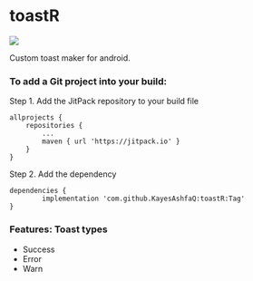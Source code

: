 # toastR
[![](https://jitpack.io/v/KayesAshfaQ/toastR.svg)](https://jitpack.io/#KayesAshfaQ/toastR)

Custom toast maker for android.

### To add a Git project into your build:

Step 1. Add the JitPack repository to your build file

	allprojects {
		repositories {
			...
			maven { url 'https://jitpack.io' }
		}
	}

Step 2. Add the dependency

	dependencies {
	        implementation 'com.github.KayesAshfaQ:toastR:Tag'
	}
  
  
  
  ### Features: Toast types

- Success
- Error
- Warn
